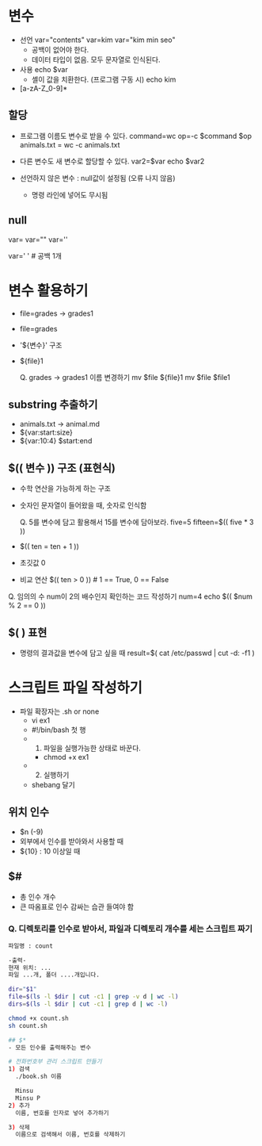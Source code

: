 # 변수
- 선언
  var="contents"
  var=kim
  var="kim min seo"
  - 공백이 없어야 한다.
  - 데이터 타입이 없음. 모두 문자열로 인식된다.
- 사용
  echo $var
  - 셸이 값을 치환한다. (프로그램 구동 시)
  echo kim
- [a-zA-Z_0-9]*

## 할당
- 프로그램 이름도 변수로 받을 수 있다.
  command=wc
  op=-c
  $command $op animals.txt
  = wc -c animals.txt

- 다른 변수도 새 변수로 할당할 수 있다.
  var2=$var
  echo $var2

- 선언하지 않은 변수 : null값이 설정됨 (오류 나지 않음)
  - 명령 라인에 넣어도 무시됨

## null
var=
var=""
var=''

var=' ' # 공백 1개

# 변수 활용하기
- file=grades -> grades1
- file=grades
- '${변수}' 구조
- ${file}1

  Q. grades -> grades1 이름 변경하기
    mv $file ${file}1
  mv $file $file1

## substring 추출하기
- animals.txt -> animal.md
- ${var:start:size}
- ${var:10:4} $start:end

## $(( 변수 )) 구조 (표현식)
- 수학 연산을 가능하게 하는 구조
- 숫자인 문자열이 들어왔을 때, 숫자로 인식함

  Q. 5를 변수에 담고 활용해서 15를 변수에 담아보라.
  five=5
  fifteen=$(( five * 3 ))

- $(( ten = ten + 1 ))
- 초깃값 0

- 비교 연산
  $(( ten > 0 )) # 1 == True, 0 == False

Q. 임의의 수 num이 2의 배수인지 확인하는 코드 작성하기
num=4 
echo $(( $num % 2 == 0 ))

## $( ) 표현
- 명령의 결과값을 변수에 담고 싶을 때
  result=$( cat /etc/passwd | cut -d: -f1 )

# 스크립트 파일 작성하기
- 파일 확장자는 .sh or none
  - vi ex1
  - #!/bin/bash 첫 행
  - 1) 파일을 실행가능한 상태로 바꾼다.
    - chmod +x ex1
  - 2) 실행하기
  - shebang 달기

## 위치 인수
- $n (-9)
- 외부에서 인수를 받아와서 사용할 때
- ${10} : 10 이상일 때

## $#
- 총 인수 개수
- 큰 따옴표로 인수 감싸는 습관 들여야 함

### Q. 디렉토리를 인수로 받아서, 파일과 디렉토리 개수를 세는 스크립트 짜기

```sh
파일명 : count

-출력-
현재 위치: ...
파일 ...개, 폴더 ....개입니다.

dir="$1"
file=$(ls -l $dir | cut -c1 | grep -v d | wc -l)
dirs=$(ls -l $dir | cut -c1 | grep d | wc -l)

chmod +x count.sh 
sh count.sh 

## $*
- 모든 인수를 출력해주는 변수

# 전화번호부 관리 스크립트 만들기
1) 검색
  ./book.sh 이름

  Minsu
  Minsu P
2) 추가
  이름, 번호를 인자로 넣어 추가하기

3) 삭제
  이름으로 검색해서 이름, 번호를 삭제하기
